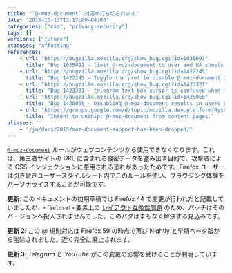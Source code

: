 ```yaml
---
title: "`@-moz-document` 対応が打ち切られます"
date: "2015-10-13T13:17:00-04:00"
categories: ["css", "privacy-security"]
tags: []
versions: ["future"]
statuses: "affecting"
references:
    - url: "https://bugzilla.mozilla.org/show_bug.cgi?id=1035091"
      title: "Bug 1035091 - limit @-moz-document to user and UA sheets (Makes it useless for exfiltration in CSS-injection attacks)"
    - url: "https://bugzilla.mozilla.org/show_bug.cgi?id=1422245"
      title: "Bug 1422245 - Toggle the pref to disable @-moz-document in content pages on release"
    - url: "https://bugzilla.mozilla.org/show_bug.cgi?id=1423331"
      title: "Bug 1423331 - telegram text box cursor is confused when focusing both window and textbox in 59.0a1 (2017-12-05) (64-bit)"
    - url: "https://bugzilla.mozilla.org/show_bug.cgi?id=1426068"
      title: "Bug 1426068 - Disabling @-moz-document results in users being unable to enter line-breaks into YouTube comments"
    - url: "https://groups.google.com/d/topic/mozilla.dev.platform/RysotXvooV0/discussion"
      title: "Intent to unship: @-moz-document from content pages."
aliases:
    - "/ja/docs/2015/moz-document-support-has-been-dropped/"
---
```

[`@-moz-document`](https://developer.mozilla.org/ja/docs/Web/CSS/@document) ルールがウェブコンテンツから使用できなくなります。これは、第三者サイトの URL に含まれる機密データを盗み出す目的で、攻撃者による CSS インジェクションに悪用される恐れがあったためです。Firefox ユーザーは引き続きユーザースタイルシート内でこのルールを使い、ブラウジング体験をパーソナライズすることが可能です。

**更新**: このドキュメントの初期草稿では Firefox 44 で変更が行われたと記載していましたが、`<fieldset>` 要素上の [レイアウト互換性問題](https://bugzilla.mozilla.org/show_bug.cgi?id=504622) のため、パッチはそのバージョンへ投入されませんでした。このバグはまもなく解決する見込みです。

**更新 2**: この @ 規則対応は Firefox 59 の時点で再び Nightly と早期ベータ版から削除されました。近く完全に廃止されます。

**更新 3**: *Telegram* と *YouTube* がこの変更の影響を受けることが判明しています。
